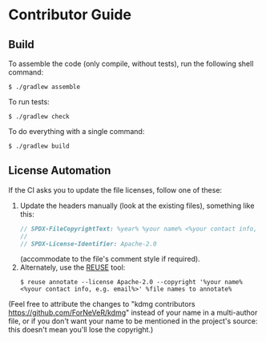 <!--
SPDX-FileCopyrightText: 2024-2025 kdmg contributors <https://github.com/ForNeVeR/kdmg>

SPDX-License-Identifier: Apache-2.0
-->

Contributor Guide
=================

Build
-----
To assemble the code (only compile, without tests), run the following shell command:
```console
$ ./gradlew assemble
```

To run tests:
```console
$ ./gradlew check
```

To do everything with a single command:
```console
$ ./gradlew build
```

License Automation
------------------
<!-- REUSE-IgnoreStart -->
If the CI asks you to update the file licenses, follow one of these:
1. Update the headers manually (look at the existing files), something like this:
   ```csharp
   // SPDX-FileCopyrightText: %year% %your name% <%your contact info, e.g. email%>
   //
   // SPDX-License-Identifier: Apache-2.0
   ```
   (accommodate to the file's comment style if required).
2. Alternately, use the [REUSE][reuse] tool:
   ```console
   $ reuse annotate --license Apache-2.0 --copyright '%your name% <%your contact info, e.g. email%>' %file names to annotate%
   ```

(Feel free to attribute the changes to "kdmg contributors <https://github.com/ForNeVeR/kdmg>" instead of your name in a multi-author file, or if you don't want your name to be mentioned in the project's source: this doesn't mean you'll lose the copyright.)
<!-- REUSE-IgnoreEnd -->

[reuse]: https://reuse.software/
